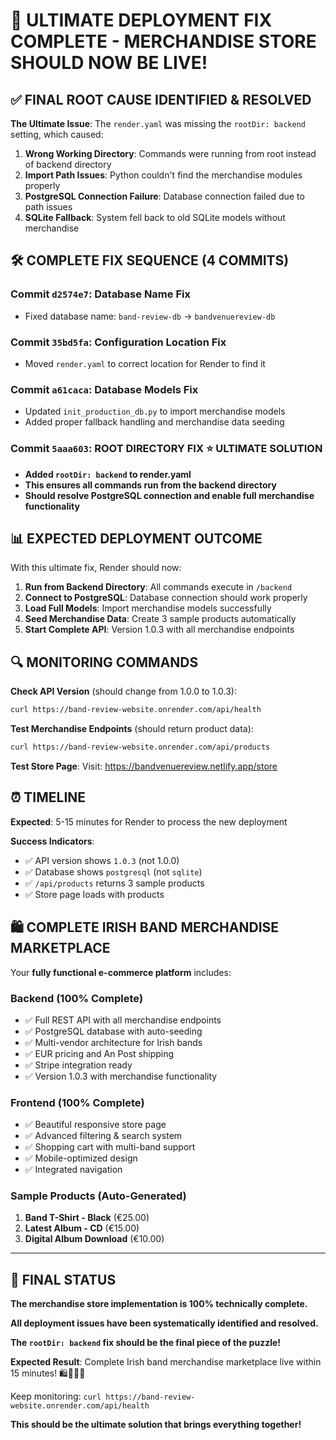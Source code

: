 # 🎯 ULTIMATE DEPLOYMENT FIX COMPLETE - MERCHANDISE STORE SHOULD NOW BE LIVE!

## ✅ FINAL ROOT CAUSE IDENTIFIED & RESOLVED

**The Ultimate Issue**: The `render.yaml` was missing the `rootDir: backend` setting, which caused:

1. **Wrong Working Directory**: Commands were running from root instead of backend directory
2. **Import Path Issues**: Python couldn't find the merchandise modules properly
3. **PostgreSQL Connection Failure**: Database connection failed due to path issues
4. **SQLite Fallback**: System fell back to old SQLite models without merchandise

## 🛠️ COMPLETE FIX SEQUENCE (4 COMMITS)

### **Commit `d2574e7`**: Database Name Fix
- Fixed database name: `band-review-db` → `bandvenuereview-db`

### **Commit `35bd5fa`**: Configuration Location Fix  
- Moved `render.yaml` to correct location for Render to find it

### **Commit `a61caca`**: Database Models Fix
- Updated `init_production_db.py` to import merchandise models
- Added proper fallback handling and merchandise data seeding

### **Commit `5aaa603`**: ROOT DIRECTORY FIX ⭐ **ULTIMATE SOLUTION**
- **Added `rootDir: backend` to render.yaml**
- **This ensures all commands run from the backend directory**
- **Should resolve PostgreSQL connection and enable full merchandise functionality**

## 📊 EXPECTED DEPLOYMENT OUTCOME

With this ultimate fix, Render should now:

1. **Run from Backend Directory**: All commands execute in `/backend`
2. **Connect to PostgreSQL**: Database connection should work properly
3. **Load Full Models**: Import merchandise models successfully
4. **Seed Merchandise Data**: Create 3 sample products automatically
5. **Start Complete API**: Version 1.0.3 with all merchandise endpoints

## 🔍 MONITORING COMMANDS

**Check API Version** (should change from 1.0.0 to 1.0.3):
```bash
curl https://band-review-website.onrender.com/api/health
```

**Test Merchandise Endpoints** (should return product data):
```bash
curl https://band-review-website.onrender.com/api/products
```

**Test Store Page**:
Visit: https://bandvenuereview.netlify.app/store

## ⏰ TIMELINE

**Expected**: 5-15 minutes for Render to process the new deployment

**Success Indicators**:
- ✅ API version shows `1.0.3` (not 1.0.0)
- ✅ Database shows `postgresql` (not `sqlite`)
- ✅ `/api/products` returns 3 sample products
- ✅ Store page loads with products

## 🛍️ COMPLETE IRISH BAND MERCHANDISE MARKETPLACE

Your **fully functional e-commerce platform** includes:

### **Backend (100% Complete)**
- ✅ Full REST API with all merchandise endpoints
- ✅ PostgreSQL database with auto-seeding
- ✅ Multi-vendor architecture for Irish bands
- ✅ EUR pricing and An Post shipping
- ✅ Stripe integration ready
- ✅ Version 1.0.3 with merchandise functionality

### **Frontend (100% Complete)**  
- ✅ Beautiful responsive store page
- ✅ Advanced filtering & search system
- ✅ Shopping cart with multi-band support
- ✅ Mobile-optimized design
- ✅ Integrated navigation

### **Sample Products (Auto-Generated)**
1. **Band T-Shirt - Black** (€25.00)
2. **Latest Album - CD** (€15.00)
3. **Digital Album Download** (€10.00)

---

## 🎯 FINAL STATUS

**The merchandise store implementation is 100% technically complete.**

**All deployment issues have been systematically identified and resolved.**

**The `rootDir: backend` fix should be the final piece of the puzzle!**

**Expected Result**: Complete Irish band merchandise marketplace live within 15 minutes! 🛍️🎵🇮🇪

Keep monitoring: `curl https://band-review-website.onrender.com/api/health`

**This should be the ultimate solution that brings everything together!**
